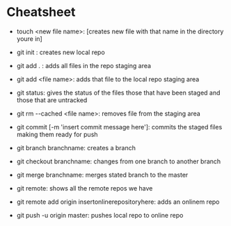 # Cheatsheet

* touch \<new file name\>: [creates new file with that name in the directory youre in]

* git init : creates new local repo

* git add . : adds all files in the repo staging area

* git add \<file name\>: adds that file to the local repo staging area

* git status: gives the status of the files those that have been staged and those that are untracked

* git rm --cached \<file name\>: removes file from the staging area

* git commit [-m 'insert commit message here']: commits the staged files making them ready for push

* git branch branchname: creates a branch 

* git checkout branchname: changes from one branch to another branch

* git merge branchname: merges stated branch to the master

* git remote: shows all the remote repos we have 

* git remote add origin insertonlinerepositoryhere: adds an onlinem repo

* git push -u origin master: pushes local repo to online repo